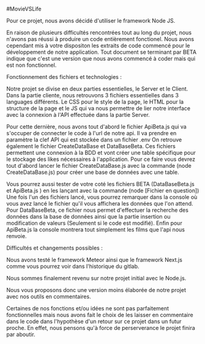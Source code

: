 #MovieVSLife

Pour ce projet, nous avons décidé d'utiliser le framework Node JS. 

En raison de plusieurs difficultés rencontrées tout au long du projet, nous n'avons pas réussi à produire un code entièrement fonctionel.
Nous avons cependant mis à votre dispositon les extraits de code commencé pour le développement de notre application. Tout document se terminant par BETA indique que c'est une version que nous avons commencé à coder mais qui est non fonctionnel.

Fonctionnement des fichiers et technologies : 

Notre projet se divise en deux parties essentielles, le Server et le Client. 
Dans la partie cliente, nous retrouvons 3 fichiers essentielles dans 3 languages différents. Le CSS pour le style de la page, le HTML pour la structure de la page et le JS qui va nous permettre de lier notre interface avec la connexion à l'API effectuée dans la partie Server.

Pour cette dernière, nous avons tout d'abord le fichier ApiBeta.js qui va s'occuper de connecter le code à l'url de notre api. Il va prendre en paramètre la clef API qui est stockée dans un fichier .env 
On retrouve également le fichier CreateDataBase et DataBaseBeta. Ces fichiers permettent une connexion à la BDD et vont créer une table spécifique pour le stockage des likes nécessaires à l'application.
Pour ce faire vous devrez tout d'abord lancer le fichier CreateDataBase.js avec la commande (node CreateDataBase.js) pour créer une base de données avec une table.

Vous pourrez aussi tester de votre coté les fichiers BETA (DataBaseBeta.js et ApiBeta.js ) en les lançant avec la commande (node [Fichier en question])
Une fois l'un des fichiers lancé, vous pourrez remarquer dans la console où vous avez lancé le fichier qu'il vous affichera les données que l'on attend.
Pour DataBaseBeta, ce fichier nous permet d'effectuer la recherche des données dans la base de données ainsi que la partie insertion ou modification de valeurs (Seulement si le code est modifié).
Enfin pour ApiBeta.js la console montrera tout simplement les films que l'api nous renvoie.

Difficultés et changements possibles :

Nous avons testé le framework Meteor ainsi que le framework Next.js comme vous pourrez voir dans l'historique du gitlab.

Nous sommes finalement revenu sur notre projet initial avec le Node.js.

Nous vous proposons donc une version moins élaborée de notre projet avec nos outils en commentaires.

Certaines de nos fonctions et/ou idées ne sont pas parfaitement fonctionnelles mais nous avons fait le choix de les laisser en commentaire dans le code dans l'hypothèse d'un retour sur ce projet dans un futur proche. En effet, nous pensons qu'à force de perserverance le projet finira par aboutir. 